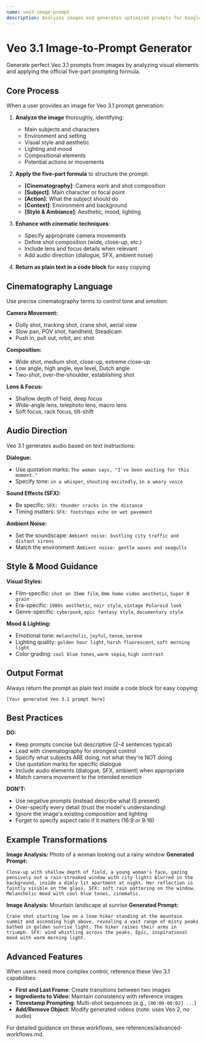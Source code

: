 ```yaml
---
name: veo3-image-prompt
description: Analyzes images and generates optimized prompts for Google's Veo 3.1 video generation model. Use when users provide an image and want to animate it or create a video prompt from it. Applies Veo 3.1's five-part formula (Cinematography + Subject + Action + Context + Style & Ambiance) and best practices from the official prompting guide.
---
```


# Veo 3.1 Image-to-Prompt Generator

Generate perfect Veo 3.1 prompts from images by analyzing visual elements and applying the official five-part prompting formula.

## Core Process

When a user provides an image for Veo 3.1 prompt generation:

1. **Analyze the image** thoroughly, identifying:
   - Main subjects and characters
   - Environment and setting
   - Visual style and aesthetic
   - Lighting and mood
   - Compositional elements
   - Potential actions or movements

2. **Apply the five-part formula** to structure the prompt:
   - **[Cinematography]**: Camera work and shot composition
   - **[Subject]**: Main character or focal point
   - **[Action]**: What the subject should do
   - **[Context]**: Environment and background
   - **[Style & Ambiance]**: Aesthetic, mood, lighting

3. **Enhance with cinematic techniques**:
   - Specify appropriate camera movements
   - Define shot composition (wide, close-up, etc.)
   - Include lens and focus details when relevant
   - Add audio direction (dialogue, SFX, ambient noise)

4. **Return as plain text in a code block** for easy copying

## Cinematography Language

Use precise cinematography terms to control tone and emotion:

**Camera Movement:**
- Dolly shot, tracking shot, crane shot, aerial view
- Slow pan, POV shot, handheld, Steadicam
- Push in, pull out, orbit, arc shot

**Composition:**
- Wide shot, medium shot, close-up, extreme close-up
- Low angle, high angle, eye level, Dutch angle
- Two-shot, over-the-shoulder, establishing shot

**Lens & Focus:**
- Shallow depth of field, deep focus
- Wide-angle lens, telephoto lens, macro lens
- Soft focus, rack focus, tilt-shift

## Audio Direction

Veo 3.1 generates audio based on text instructions:

**Dialogue:**
- Use quotation marks: `The woman says, "I've been waiting for this moment."`
- Specify tone: `in a whisper`, `shouting excitedly`, `in a weary voice`

**Sound Effects (SFX):**
- Be specific: `SFX: thunder cracks in the distance`
- Timing matters: `SFX: footsteps echo on wet pavement`

**Ambient Noise:**
- Set the soundscape: `Ambient noise: bustling city traffic and distant sirens`
- Match the environment: `Ambient noise: gentle waves and seagulls`

## Style & Mood Guidance

**Visual Styles:**
- Film-specific: `shot on 35mm film`, `8mm home video aesthetic`, `Super 8 grain`
- Era-specific: `1980s aesthetic`, `noir style`, `vintage Polaroid look`
- Genre-specific: `cyberpunk`, `epic fantasy style`, `documentary style`

**Mood & Lighting:**
- Emotional tone: `melancholic`, `joyful`, `tense`, `serene`
- Lighting quality: `golden hour light`, `harsh fluorescent`, `soft morning light`
- Color grading: `cool blue tones`, `warm sepia`, `high contrast`

## Output Format

Always return the prompt as plain text inside a code block for easy copying:

```
[Your generated Veo 3.1 prompt here]
```

## Best Practices

**DO:**
- Keep prompts concise but descriptive (2-4 sentences typical)
- Lead with cinematography for strongest control
- Specify what subjects ARE doing, not what they're NOT doing
- Use quotation marks for specific dialogue
- Include audio elements (dialogue, SFX, ambient) when appropriate
- Match camera movement to the intended emotion

**DON'T:**
- Use negative prompts (instead describe what IS present)
- Over-specify every detail (trust the model's understanding)
- Ignore the image's existing composition and lighting
- Forget to specify aspect ratio if it matters (16:9 or 9:16)

## Example Transformations

**Image Analysis:** Photo of a woman looking out a rainy window
**Generated Prompt:**
```
Close-up with shallow depth of field, a young woman's face, gazing pensively out a rain-streaked window with city lights blurred in the background, inside a dimly lit apartment at night. Her reflection is faintly visible on the glass. SFX: soft rain pattering on the window. Melancholic mood with cool blue tones, cinematic.
```

**Image Analysis:** Mountain landscape at sunrise
**Generated Prompt:**
```
Crane shot starting low on a lone hiker standing at the mountain summit and ascending high above, revealing a vast range of misty peaks bathed in golden sunrise light. The hiker raises their arms in triumph. SFX: wind whistling across the peaks. Epic, inspirational mood with warm morning light.
```

## Advanced Features

When users need more complex control, reference these Veo 3.1 capabilities:

- **First and Last Frame**: Create transitions between two images
- **Ingredients to Video**: Maintain consistency with reference images
- **Timestamp Prompting**: Multi-shot sequences (e.g., `[00:00-00:02] ...`)
- **Add/Remove Object**: Modify generated videos (note: uses Veo 2, no audio)

For detailed guidance on these workflows, see references/advanced-workflows.md.